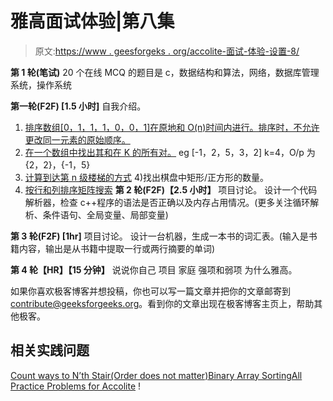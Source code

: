 # 雅高面试体验|第八集

> 原文:[https://www . geesforgeks . org/accolite-面试-体验-设置-8/](https://www.geeksforgeeks.org/accolite-interview-experience-set-8/)

**第 1 轮(笔试)**
20 个在线 MCQ 的题目是 c，数据结构和算法，网络，数据库管理系统，操作系统

**第一轮(F2F) [1.5 小时]**
自我介绍。
1) [排序数组[0，1，1，1，0，0，1]在原地和 O(n)时间内进行。排序时，不允许更改同一元素的原始顺序。](https://practice.geeksforgeeks.org/problems/binary-array-sorting/0)
2) [在一个数组中找出其和在 K 的所有对。](https://practice.geeksforgeeks.org/problems/count-pairs-with-given-sum/0) eg [-1，2，5，3，2] k=4，O/p 为{2，2}，{-1，5}
3) [计算到达第 n 级楼梯的方式](https://practice.geeksforgeeks.org/problems/count-ways-to-reach-the-nth-stair/0)
4)找出棋盘中矩形/正方形的数量。
5) [按行和列排序矩阵搜索](https://practice.geeksforgeeks.org/problems/search-in-a-matrix/0)
**第 2 轮(F2F)【2.5 小时】**
项目讨论。
设计一个代码解析器，检查 c++程序的语法是否正确以及内存占用情况。(更多关注循环解析、条件语句、全局变量、局部变量)

**第 3 轮(F2F) [1hr]**
项目讨论。
设计一台机器，生成一本书的词汇表。(输入是书籍内容，输出是从书籍中提取一行或两行摘要的单词)

**第 4 轮【HR】【15 分钟】**
说说你自己
项目
家庭
强项和弱项
为什么雅高。

如果你喜欢极客博客并想投稿，你也可以写一篇文章并把你的文章邮寄到 contribute@geeksforgeeks.org。看到你的文章出现在极客博客主页上，帮助其他极客。

## 相关实践问题

[Count ways to N’th Stair(Order does not matter)](https://practice.geeksforgeeks.org/problems/count-ways-to-nth-stairorder-does-not-matter/0)[Binary Array Sorting](https://practice.geeksforgeeks.org/problems/binary-array-sorting/0)[All Practice Problems for Accolite](https://practice.geeksforgeeks.org/company/Accolite/) !